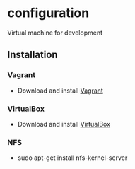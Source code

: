 configuration
=============

Virtual machine for development
## Installation

### Vagrant
- Download and install [Vagrant](http://downloads.vagrantup.com/)

### VirtualBox
- Download and install [VirtualBox](https://www.virtualbox.org/wiki/Linux_Downloads)

### NFS
- sudo apt-get install nfs-kernel-server




